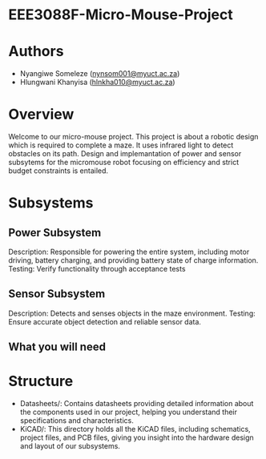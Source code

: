 # EEE3088F-Micro-Mouse-Project
# Authors
- Nyangiwe Someleze (nynsom001@myuct.ac.za)
- Hlungwani Khanyisa (hlnkha010@myuct.ac.za)
# Overview
Welcome to our micro-mouse project. This project is about a robotic design which is required to complete a maze. It uses infrared light to detect obstacles on its path. Design and implemantation of power and sensor subsytems for the micromouse robot  focusing on efficiency and strict budget constraints is entailed.

# Subsystems
## Power Subsystem
Description: Responsible for powering the entire system, including motor driving, battery charging, and providing battery state of charge information.
Testing: Verify functionality through acceptance tests
## Sensor Subsystem
Description: Detects and senses objects in the maze environment.
Testing: Ensure accurate object detection and reliable sensor data.
## What you will need

# Structure
- Datasheets/: Contains datasheets providing detailed information about the components used in our project, helping you understand their specifications and characteristics.
- KiCAD/: This directory holds all the KiCAD files, including schematics, project files, and PCB files, giving you insight into the hardware design and layout of our subsystems.
